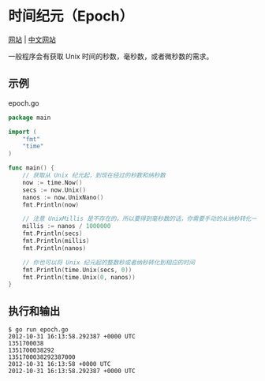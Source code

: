 # 时间纪元（Epoch）

[网站](https://gobyexample.com/epoch) | [中文网站](https://gobyexample-cn.github.io/epoch)

一般程序会有获取 Unix 时间的秒数，毫秒数，或者微秒数的需求。

## 示例

epoch.go

```go
package main

import (
	"fmt"
	"time"
)

func main() {
	// 获取从 Unix 纪元起，到现在经过的秒数和纳秒数
	now := time.Now()
	secs := now.Unix()
	nanos := now.UnixNano()
	fmt.Println(now)

	// 注意 UnixMillis 是不存在的，所以要得到毫秒数的话，你需要手动的从纳秒转化一下
	millis := nanos / 1000000
	fmt.Println(secs)
	fmt.Println(millis)
	fmt.Println(nanos)

	// 你也可以将 Unix 纪元起的整数秒或者纳秒转化到相应的时间
	fmt.Println(time.Unix(secs, 0))
	fmt.Println(time.Unix(0, nanos))
}
```

## 执行和输出

```
$ go run epoch.go
2012-10-31 16:13:58.292387 +0000 UTC
1351700038
1351700038292
1351700038292387000
2012-10-31 16:13:58 +0000 UTC
2012-10-31 16:13:58.292387 +0000 UTC
```
